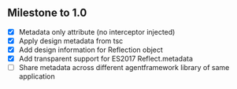 ## Milestone to 1.0

- [x] Metadata only attribute (no interceptor injected)
- [x] Apply design metadata from tsc
- [x] Add design information for Reflection object
- [x] Add transparent support for ES2017 Reflect.metadata
- [ ] Share metadata across different agentframework library of same application
